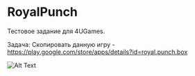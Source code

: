 # RoyalPunch
Тестовое задание для 4UGames.

Задача:
Скопировать данную игру - https://play.google.com/store/apps/details?id=royal.punch.box

![Alt Text](https://imgflip.com/gif/6l80an)
